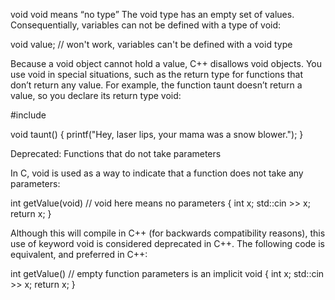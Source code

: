 void
void means “no type”
The void type has an empty set of values.
Consequentially, variables can not be defined with a type of void:

  void value; // won't work, variables can't be defined with a void type

Because a void object cannot hold a value, C++ disallows void objects. You use void in special situations, such as the return type for functions that don’t return any value. For example, the function taunt doesn’t return a value, so you declare its return type void:

  #include <cstdio>

  void taunt()
  {
    printf("Hey, laser lips, your mama was a snow blower.");
  }


Deprecated: Functions that do not take parameters

In C, void is used as a way to indicate that a function does not take any parameters:

  int getValue(void) // void here means no parameters
  {
    int x;
    std::cin >> x;
    return x;
  }

Although this will compile in C++ (for backwards compatibility reasons), this use of keyword void is considered deprecated in C++. The following code is equivalent, and preferred in C++:

  int getValue() // empty function parameters is an implicit void
  {
    int x;
    std::cin >> x;
    return x;
  }
